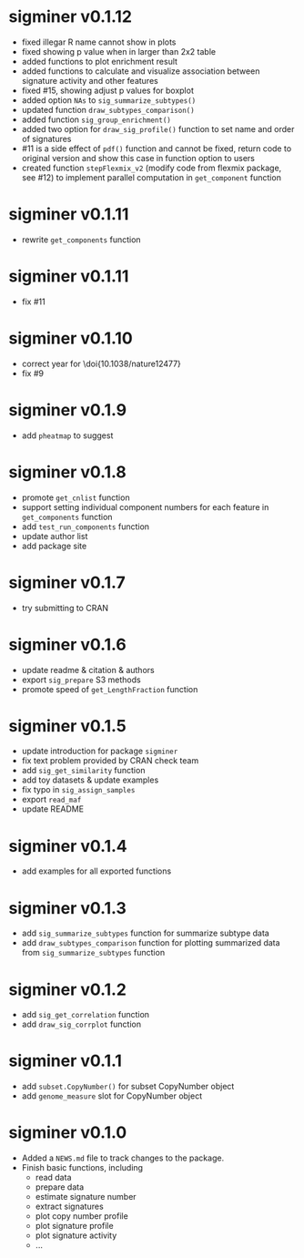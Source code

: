 # sigminer v0.1.12

* fixed illegar R name cannot show in plots
* fixed showing p value when in larger than 2x2 table
* added functions to plot enrichment result
* added functions to calculate and visualize association between signature activity and other features 
* fixed #15, showing adjust p values for boxplot
* added option `NAs` to `sig_summarize_subtypes()`
* updated function `draw_subtypes_comparison()`
* added function `sig_group_enrichment()`
* added two option for `draw_sig_profile()` function to set name and order of signatures
* #11 is a side effect of `pdf()` function and cannot be fixed, return code to original version and show this case in function option to users
* created function `stepFlexmix_v2` (modify code from flexmix package, see #12) to implement parallel computation in `get_component` function

# sigminer v0.1.11

* rewrite `get_components` function

# sigminer v0.1.11

* fix #11

# sigminer v0.1.10

* correct year for \doi{10.1038/nature12477}
* fix #9

# sigminer v0.1.9

* add `pheatmap` to suggest

# sigminer v0.1.8

* promote `get_cnlist` function
* support setting individual component numbers for each feature in `get_components` function
* add `test_run_components` function
* update author list
* add package site

# sigminer v0.1.7

* try submitting to CRAN

# sigminer v0.1.6

* update readme & citation & authors
* export `sig_prepare` S3 methods
* promote speed of `get_LengthFraction` function

# sigminer v0.1.5

* update introduction for package `sigminer`
* fix text problem provided by CRAN check team
* add `sig_get_similarity` function
* add toy datasets & update examples 
* fix typo in `sig_assign_samples`
* export `read_maf` 
* update README

# sigminer v0.1.4

* add examples for all exported functions

# sigminer v0.1.3

* add `sig_summarize_subtypes` function for summarize subtype data
* add `draw_subtypes_comparison` function for plotting summarized data from `sig_summarize_subtypes` function

# sigminer v0.1.2

* add `sig_get_correlation` function
* add `draw_sig_corrplot` function

# sigminer v0.1.1

* add `subset.CopyNumber()` for subset CopyNumber object
* add `genome_measure` slot for CopyNumber object

# sigminer v0.1.0

* Added a `NEWS.md` file to track changes to the package.
* Finish basic functions, including
  * read data
  * prepare data
  * estimate signature number
  * extract signatures
  * plot copy number profile
  * plot signature profile
  * plot signature activity
  * ...
